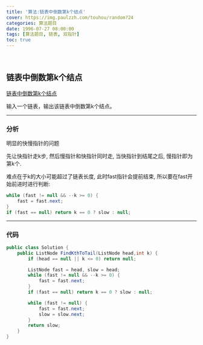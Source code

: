 ```yaml
---
title: '算法:链表中倒数第k个结点'
cover: https://img.paulzzh.com/touhou/random?24
categories: 算法题目
date: 1996-07-27 08:00:00
tags: [算法题目, 链表, 双指针]
toc: true
---
```


<br/>

<!--more-->

## 链表中倒数第k个结点

[链表中倒数第k个结点](https://www.nowcoder.com/practice/529d3ae5a407492994ad2a246518148a?tpId=13&tqId=11167&tPage=1&rp=1&ru=%2Fta%2Fcoding-interviews&qru=%2Fta%2Fcoding-interviews%2Fquestion-ranking)

输入一个链表，输出该链表中倒数第k个结点。

****

### 分析

明显的快慢指针的问题

先让快指针走k步, 然后慢指针和快指针同时走, 当快指针到结尾之后, 慢指针即为第k个.

难点在于k的大小可能超过了链表长度, 此时fast指针会提前结束, 所以要在fast开始前进时进行判断:

```java
while (fast != null && --k >= 0) {
    fast = fast.next;
}
if (fast == null) return k == 0 ? slow : null;
```

****

### 代码

```java
public class Solution {
    public ListNode FindKthToTail(ListNode head,int k) {
        if (head == null || k <= 0) return null;

        ListNode fast = head, slow = head;
        while (fast != null && --k >= 0) {
            fast = fast.next;
        }
        if (fast == null) return k == 0 ? slow : null;

        while (fast != null) {
            fast = fast.next;
            slow = slow.next;
        }
        return slow;
    }
}
```

